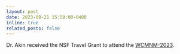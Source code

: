```yaml
---
layout: post
date: 2023-08-21 15:59:00-0400
inline: true
related_posts: false
---
```


Dr. Akin received the NSF Travel Grant to attend the [WCMNM-2023](https://www.wcmnm2023.northwestern.edu/). 

